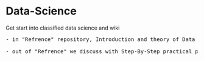 # Data-Science
Get start into classified data science and wiki

<pre>
- in "Refrence" repository, Introduction and theory of Data Sciences with Slides

- out of "Refrence" we discuss with Step-By-Step practical projects
</pre>

